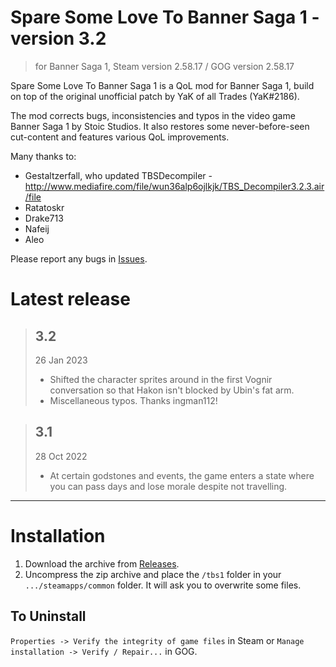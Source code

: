 # Spare Some Love To Banner Saga 1 - version 3.2

> for Banner Saga 1, Steam version 2.58.17 / GOG version 2.58.17

Spare Some Love To Banner Saga 1 is a QoL mod for Banner Saga 1, build on top of the original unofficial patch by YaK of all Trades (YaK#2186).

The mod corrects bugs, inconsistencies and typos in the video game Banner Saga 1 by Stoic Studios. It also restores some never-before-seen cut-content and features various QoL improvements.

Many thanks to:
 - Gestaltzerfall, who updated TBSDecompiler - http://www.mediafire.com/file/wun36alp6ojlkjk/TBS_Decompiler3.2.3.air/file
 - Ratatoskr
 - Drake713
 - Nafeij
 - Aleo

Please report any bugs in [Issues](../../issues).

# Latest release

> ## 3.2
> 26 Jan 2023
> - Shifted the character sprites around in the first Vognir conversation so that Hakon isn't blocked by Ubin's fat arm.
> - Miscellaneous typos. Thanks ingman112!

> ## 3.1
> 28 Oct 2022
> - At certain godstones and events, the game enters a state where you can pass days and lose morale despite not travelling.

---

# Installation

1. Download the archive from [Releases](../../releases).
2. Uncompress the zip archive and place the `/tbs1` folder in your `.../steamapps/common` folder. It will ask you to overwrite some files.

## To Uninstall

`Properties -> Verify the integrity of game files` in Steam or `Manage installation -> Verify / Repair...` in GOG.

